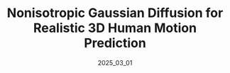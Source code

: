 ---
layout: publications
permalink: /publications/skeletondiffusion/
# external_link: https://ceveloper.github.io/publications/skeletondiffusion/
date: 2025_03_01 # determines sorting just take the date of the first publication as YYYY_MM_DD
image: assets/teaser.webm
image_mouseover: assets/teaser_image.png
# icon: /assets/favicon.ico

title: "Nonisotropic Gaussian Diffusion for Realistic 3D Human Motion Prediction"
venue: CVPR, 2025
authors:
  - name: ceciliacurreli
    affiliations: "1,2"
  - name: dominikmuhle
    affiliations: "1,2"
  - name: abhisheksaroha
    affiliations: "1,2"
  - name: zhenzhangye
    affiliations: "1"
  - name: riccardomarin
    affiliations: "1,2"
  - name: danielcremers
    affiliations: "1,2"
affiliations:
  - name: tum
    length: long
  - name: mcml
    length: long


description: "SkeletonDiffusion is a novel nonisotropic diffusion approach for 3D Human Motion Prediction, and the first computer vision method to show to use nonisotropic diffusion. We generate diverse and realistic motions achieving state-of-the-art performance."

links:
    - name: Project Page
      link: https://ceveloper.github.io/publications/skeletondiffusion/
    - name: Paper
      link: https://arxiv.org/abs/2501.06035 
      style: "bi bi-file-earmark-richtext"
    - name: Code
      link: https://github.com/Ceveloper/SkeletonDiffusion/tree/main
      style: "bi bi-github"

citation: '@article{curreli2025nonisotropic,
  title={Nonisotropic Gaussian Diffusion for Realistic 3D Human Motion Prediction},
  author={Curreli, Cecilia and Muhle, Dominik and Saroha, Abhishek and Ye, Zhenzhang and Marin, Riccardo and Cremers, Daniel},
  journal={arXiv preprint arXiv:2501.06035},
  year={2025},
  url={https://arxiv.org/abs/2501.06035},
  eprinttype={arXiv},
  eprintclass={cv.CV},
}'
acknowledgements: 'This work was supported by the ERC Advanced Grant SIMULACRON. Thanks to Dr. Almut Sophia Koepke, Yuesong Shen and Shenhan Qian for the proofreading and feedback, Lu Sang for the discussion, Stefania Zunino and the whole CVG team for the support.'
---